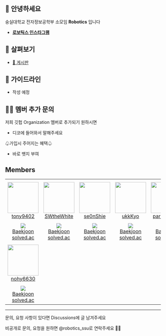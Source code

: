 ## 👋 안녕하세요

숭실대학교 전자정보공학부 소모임 **Robotics** 입니다

* [**로보틱스 인스타그램**](https://www.instagram.com/robotics_ssu)


## 👀 살펴보기
- [💬 게시판](https://github.com/orgs/Robotics-official/discussions)

## 🌈 가이드라인
- 작성 예정


## 👩‍💻 멤버 추가 문의

저희 깃헙 Organization 멤버로 추가되기 원하시면
 - 디코에 들어와서 말해주세요

♧가입시 주어지는 혜택♧
- 바로 뱃지 부여

## Members
<table>
    <tr height="140px">
        <td align="center" width="130px">
            <a href="https://github.com/tony9402"><img height="100px" width="100px" src="https://avatars.githubusercontent.com/u/30228292?v=4"/></a>
            <br />
            <a href="https://github.com/tony9402">tony9402</a>
        </td>
        <td align="center" width="130px">
            <a href="https://github.com/SWtheWhite"><img height="100px" width="100px" src="https://avatars.githubusercontent.com/u/44691277?v=4"/></a>
            <br />
            <a href="https://github.com/SWtheWhite">SWtheWhite</a>
        </td>
        <td align="center" width="130px">
            <a href="https://github.com/se0nShie"><img height="100px" width="100px" src="https://avatars.githubusercontent.com/u/58286830?v=4"/></a>
            <br />
            <a href="https://github.com/se0nShie">se0nShie</a>
        </td>
        <td align="center" width="130px">
            <a href="https://github.com/ukkKyo"><img height="100px" width="100px" src="https://avatars.githubusercontent.com/u/68654501?v=4"/></a>
            <br />
            <a href="https://github.com/ukkKyo">ukkKyo</a>
        </td>
        <td align="center" width="130px">
            <a href="https://github.com/parksiwoon"><img height="100px" width="100px" src="https://avatars.githubusercontent.com/u/59051526?v=4"/></a>
            <br />
            <a href="https://github.com/parksiwoon">parksiwoon</a>
        </td>
    </tr>
    <tr height="50px">
        <td align="center">
            <img src="http://mazassumnida.wtf/api/mini/generate_badge?boj=tony9402" />
            <br />
            <a href="https://www.acmicpc.net/user/tony9402">Baekjoon</a>
            <br />
            <a href="https://solved.ac/profile/tony9402">solved.ac</a>
        </td>
        <td align="center">
            <img src="http://mazassumnida.wtf/api/mini/generate_badge?boj=swthewhite" />
            <br />
            <a href="https://www.acmicpc.net/user/swthewhite">Baekjoon</a>
            <br />
            <a href="https://solved.ac/profile/swthewhite">solved.ac</a>
        </td>
        <td align="center">
            <img src="http://mazassumnida.wtf/api/mini/generate_badge?boj=jselectronit" />
            <br />
            <a href="https://www.acmicpc.net/user/jselectronit">Baekjoon</a>
            <br />
            <a href="https://solved.ac/profile/jselectronit">solved.ac</a>
        </td>
        <td align="center">
            <img src="http://mazassumnida.wtf/api/mini/generate_badge?boj=" />
            <br />
            <a href="https://www.acmicpc.net/user/">Baekjoon</a>
            <br />
            <a href="https://solved.ac/profile/">solved.ac</a>
        </td>
        <td align="center">
            <img src="http://mazassumnida.wtf/api/mini/generate_badge?boj=" />
            <br />
            <a href="https://www.acmicpc.net/user/">Baekjoon</a>
            <br />
            <a href="https://solved.ac/profile/">solved.ac</a>
        </td>
    </tr>
    <tr height="140px">
        <td align="center" width="130px">
            <a href="https://github.com/nohy6630"><img height="100px" width="100px" src="https://avatars.githubusercontent.com/u/129354455?v=4"/></a>
            <br />
            <a href="https://github.com/nohy6630">nohy6630</a>
        </td>
    </tr>
    <tr height="50px">
        <td align="center">
            <img src="http://mazassumnida.wtf/api/mini/generate_badge?boj=youngjin_noh" />
            <br />
            <a href="https://www.acmicpc.net/user/youngjin_noh">Baekjoon</a>
            <br />
            <a href="https://solved.ac/profile/youngjin_noh">solved.ac</a>
        </td>
    </tr>
</table>

------------

문의, 요청 사항이 있다면 Discussions에 글 남겨주세요

비공개로 문의, 요청을 원하면 @robotics_ssu로 연락주세요 🏄‍♂️
